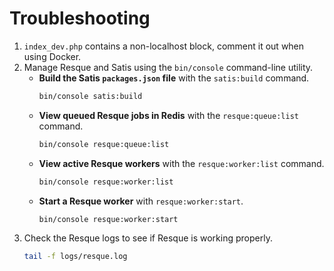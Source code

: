 Troubleshooting
===============

1. `index_dev.php` contains a non-localhost block, comment it out when using Docker.
2. Manage Resque and Satis using the `bin/console` command-line utility.
   * **Build the Satis `packages.json` file** with the `satis:build` command.
     ```bash
     bin/console satis:build
     ```
   * **View queued Resque jobs in Redis** with the `resque:queue:list` command.
     ```bash
     bin/console resque:queue:list
     ```
   * **View active Resque workers** with the `resque:worker:list` command.
     ```bash
     bin/console resque:worker:list
     ```
   * **Start a Resque worker** with `resque:worker:start`.
     ```bash
     bin/console resque:worker:start
     ```
3. Check the Resque logs to see if Resque is working properly.
   ```bash
   tail -f logs/resque.log
   ```
  